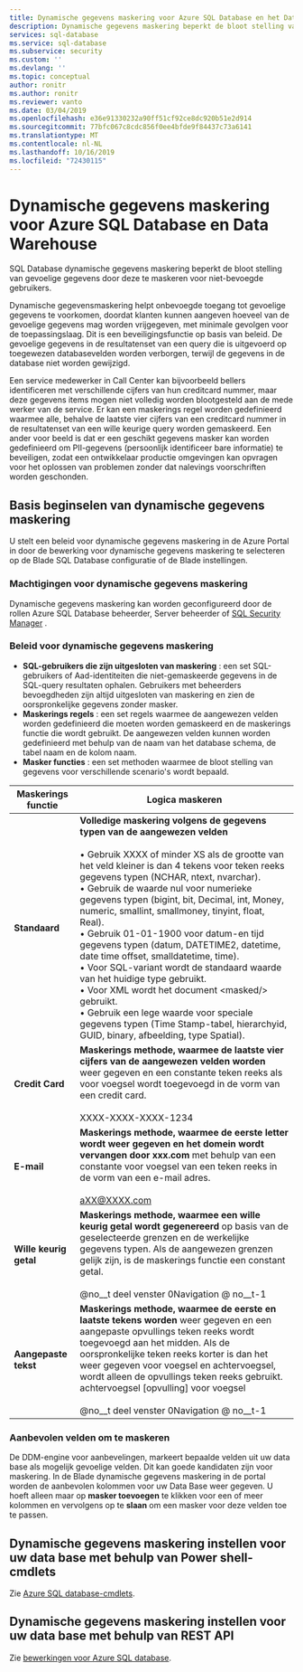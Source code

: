 ```yaml
---
title: Dynamische gegevens maskering voor Azure SQL Database en het Data Warehouse | Micro soft docs
description: Dynamische gegevens maskering beperkt de bloot stelling van gevoelige gegevens door deze te maskeren voor niet-gemachtigde gebruikers voor SQL Database en het Data Warehouse
services: sql-database
ms.service: sql-database
ms.subservice: security
ms.custom: ''
ms.devlang: ''
ms.topic: conceptual
author: ronitr
ms.author: ronitr
ms.reviewer: vanto
ms.date: 03/04/2019
ms.openlocfilehash: e36e91330232a90ff51cf92ce8dc920b51e2d914
ms.sourcegitcommit: 77bfc067c8cdc856f0ee4bfde9f84437c73a6141
ms.translationtype: MT
ms.contentlocale: nl-NL
ms.lasthandoff: 10/16/2019
ms.locfileid: "72430115"
---
```

# <a name="dynamic-data-masking-for-azure-sql-database-and-data-warehouse"></a>Dynamische gegevens maskering voor Azure SQL Database en Data Warehouse

SQL Database dynamische gegevens maskering beperkt de bloot stelling van gevoelige gegevens door deze te maskeren voor niet-bevoegde gebruikers. 

Dynamische gegevensmaskering helpt onbevoegde toegang tot gevoelige gegevens te voorkomen, doordat klanten kunnen aangeven hoeveel van de gevoelige gegevens mag worden vrijgegeven, met minimale gevolgen voor de toepassingslaag. Dit is een beveiligingsfunctie op basis van beleid. De gevoelige gegevens in de resultatenset van een query die is uitgevoerd op toegewezen databasevelden worden verborgen, terwijl de gegevens in de database niet worden gewijzigd.

Een service medewerker in Call Center kan bijvoorbeeld bellers identificeren met verschillende cijfers van hun creditcard nummer, maar deze gegevens items mogen niet volledig worden blootgesteld aan de mede werker van de service. Er kan een maskerings regel worden gedefinieerd waarmee alle, behalve de laatste vier cijfers van een creditcard nummer in de resultatenset van een wille keurige query worden gemaskeerd. Een ander voor beeld is dat er een geschikt gegevens masker kan worden gedefinieerd om PII-gegevens (persoonlijk identificeer bare informatie) te beveiligen, zodat een ontwikkelaar productie omgevingen kan opvragen voor het oplossen van problemen zonder dat nalevings voorschriften worden geschonden.

## <a name="dynamic-data-masking-basics"></a>Basis beginselen van dynamische gegevens maskering

U stelt een beleid voor dynamische gegevens maskering in de Azure Portal in door de bewerking voor dynamische gegevens maskering te selecteren op de Blade SQL Database configuratie of de Blade instellingen.

### <a name="dynamic-data-masking-permissions"></a>Machtigingen voor dynamische gegevens maskering

Dynamische gegevens maskering kan worden geconfigureerd door de rollen Azure SQL Database beheerder, Server beheerder of [SQL Security Manager](https://docs.microsoft.com/azure/role-based-access-control/built-in-roles#sql-security-manager) .

### <a name="dynamic-data-masking-policy"></a>Beleid voor dynamische gegevens maskering

* **SQL-gebruikers die zijn uitgesloten van maskering** : een set SQL-gebruikers of Aad-identiteiten die niet-gemaskeerde gegevens in de SQL-query resultaten ophalen. Gebruikers met beheerders bevoegdheden zijn altijd uitgesloten van maskering en zien de oorspronkelijke gegevens zonder masker.
* **Maskerings regels** : een set regels waarmee de aangewezen velden worden gedefinieerd die moeten worden gemaskeerd en de maskerings functie die wordt gebruikt. De aangewezen velden kunnen worden gedefinieerd met behulp van de naam van het database schema, de tabel naam en de kolom naam.
* **Masker functies** : een set methoden waarmee de bloot stelling van gegevens voor verschillende scenario's wordt bepaald.

| Maskerings functie | Logica maskeren |
| --- | --- |
| **Standaard** |**Volledige maskering volgens de gegevens typen van de aangewezen velden**<br/><br/>• Gebruik XXXX of minder XS als de grootte van het veld kleiner is dan 4 tekens voor teken reeks gegevens typen (NCHAR, ntext, nvarchar).<br/>• Gebruik de waarde nul voor numerieke gegevens typen (bigint, bit, Decimal, int, Money, numeric, smallint, smallmoney, tinyint, float, Real).<br/>• Gebruik 01-01-1900 voor datum-en tijd gegevens typen (datum, DATETIME2, datetime, date time offset, smalldatetime, time).<br/>• Voor SQL-variant wordt de standaard waarde van het huidige type gebruikt.<br/>• Voor XML wordt het document \<masked/> gebruikt.<br/>• Gebruik een lege waarde voor speciale gegevens typen (Time Stamp-tabel, hierarchyid, GUID, binary, afbeelding, type Spatial). |
| **Credit Card** |**Maskerings methode, waarmee de laatste vier cijfers van de aangewezen velden worden** weer gegeven en een constante teken reeks als voor voegsel wordt toegevoegd in de vorm van een credit card.<br/><br/>XXXX-XXXX-XXXX-1234 |
| **E-mail** |**Maskerings methode, waarmee de eerste letter wordt weer gegeven en het domein wordt vervangen door xxx.com** met behulp van een constante voor voegsel van een teken reeks in de vorm van een e-mail adres.<br/><br/>aXX@XXXX.com |
| **Wille keurig getal** |**Maskerings methode, waarmee een wille keurig getal wordt gegenereerd** op basis van de geselecteerde grenzen en de werkelijke gegevens typen. Als de aangewezen grenzen gelijk zijn, is de maskerings functie een constant getal.<br/><br/>@no__t deel venster 0Navigation @ no__t-1 |
| **Aangepaste tekst** |**Maskerings methode, waarmee de eerste en laatste tekens worden** weer gegeven en een aangepaste opvullings teken reeks wordt toegevoegd aan het midden. Als de oorspronkelijke teken reeks korter is dan het weer gegeven voor voegsel en achtervoegsel, wordt alleen de opvullings teken reeks gebruikt. <br/>achtervoegsel [opvulling] voor voegsel<br/><br/>@no__t deel venster 0Navigation @ no__t-1 |

<a name="Anchor1"></a>

### <a name="recommended-fields-to-mask"></a>Aanbevolen velden om te maskeren

De DDM-engine voor aanbevelingen, markeert bepaalde velden uit uw data base als mogelijk gevoelige velden. Dit kan goede kandidaten zijn voor maskering. In de Blade dynamische gegevens maskering in de portal worden de aanbevolen kolommen voor uw Data Base weer gegeven. U hoeft alleen maar op **masker toevoegen** te klikken voor een of meer kolommen en vervolgens op te **slaan** om een masker voor deze velden toe te passen.

## <a name="set-up-dynamic-data-masking-for-your-database-using-powershell-cmdlets"></a>Dynamische gegevens maskering instellen voor uw data base met behulp van Power shell-cmdlets

Zie [Azure SQL database-cmdlets](https://docs.microsoft.com/powershell/module/az.sql).

## <a name="set-up-dynamic-data-masking-for-your-database-using-rest-api"></a>Dynamische gegevens maskering instellen voor uw data base met behulp van REST API

Zie [bewerkingen voor Azure SQL database](https://docs.microsoft.com/rest/api/sql/).
